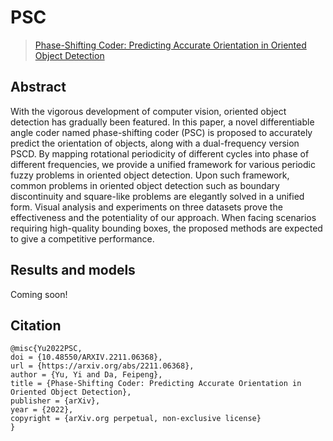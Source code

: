 # PSC

> [Phase-Shifting Coder: Predicting Accurate Orientation in Oriented Object Detection](https://arxiv.org/abs/2211.06368)

<!-- [ALGORITHM] -->

## Abstract

With the vigorous development of computer vision, oriented object detection has gradually been featured. In this paper, a novel differentiable angle coder named phase-shifting coder (PSC) is proposed to accurately predict the orientation of objects, along with a dual-frequency version PSCD. By mapping rotational periodicity of different cycles into phase of different frequencies, we provide a unified framework for various periodic fuzzy problems in oriented object detection. Upon such framework, common problems in oriented object detection such as boundary discontinuity and square-like problems are elegantly solved in a unified form. Visual analysis and experiments on three datasets prove the effectiveness and the potentiality of our approach. When facing scenarios requiring high-quality bounding boxes, the proposed methods are expected to give a competitive performance.

## Results and models

Coming soon!

## Citation

```
@misc{Yu2022PSC,
doi = {10.48550/ARXIV.2211.06368},
url = {https://arxiv.org/abs/2211.06368},
author = {Yu, Yi and Da, Feipeng},
title = {Phase-Shifting Coder: Predicting Accurate Orientation in Oriented Object Detection},
publisher = {arXiv},
year = {2022},
copyright = {arXiv.org perpetual, non-exclusive license}
}
```
